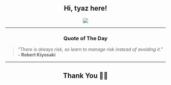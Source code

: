 <h2 align="center"> Hi, tyaz here!</h2>

<p align="center">
<a href="https://github.com/tyazx" alt="github streak"><img src="https://dvst-streak.herokuapp.com/?user=tyazx&theme=tokyonight&fire=DD472C"></a>
</p>

<hr>
<h3 align="center">Quote of The Day</h3>
<p align="center">
<blockquote>
<i>"There is always risk, so learn to manage risk instead of avoiding it."</i>
<br>
<b>- Robert Kiyosaki</b>
</blockquote>
</p>


<hr>
<h2 align="center">Thank You 🙏🏼</h2>
